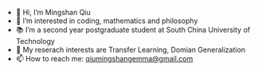 - 👋 Hi, I’m Mingshan Qiu
- 👀 I’m interested in coding, mathematics and philosophy
- 📚 I’m a second year postgraduate student at South China University of Technology
- 💞️ My reserach interests are Transfer Learning, Domian Generalization
- 📫 How to reach me: qiumingshangemma@gmail.com
